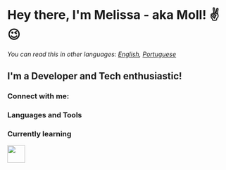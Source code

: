 # Hey there, I'm Melissa - aka Moll! ✌😉

*You can read this in other languages: [English](README.md), [Portuguese](README_PT.md)*

## I'm a Developer and Tech enthusiastic!

### Connect with me:

### Languages and Tools


### Currently learning
<img src="https://cdn.jsdelivr.net/gh/devicons/devicon/icons/linux/linux-original.svg" width="40" height="40"/>
